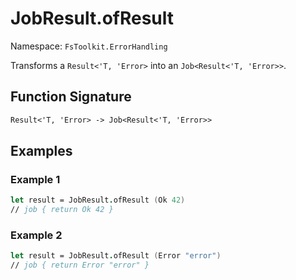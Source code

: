 # JobResult.ofResult

Namespace: `FsToolkit.ErrorHandling`

Transforms a `Result<'T, 'Error>` into an `Job<Result<'T, 'Error>>`.

## Function Signature

```fsharp
Result<'T, 'Error> -> Job<Result<'T, 'Error>>
```

## Examples

### Example 1

```fsharp
let result = JobResult.ofResult (Ok 42)
// job { return Ok 42 }
```

### Example 2

```fsharp
let result = JobResult.ofResult (Error "error")
// job { return Error "error" }
```
